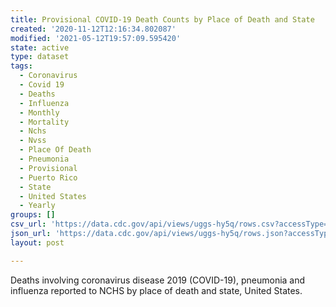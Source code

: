```yaml
---
title: Provisional COVID-19 Death Counts by Place of Death and State
created: '2020-11-12T12:16:34.802087'
modified: '2021-05-12T19:57:09.595420'
state: active
type: dataset
tags:
  - Coronavirus
  - Covid 19
  - Deaths
  - Influenza
  - Monthly
  - Mortality
  - Nchs
  - Nvss
  - Place Of Death
  - Pneumonia
  - Provisional
  - Puerto Rico
  - State
  - United States
  - Yearly
groups: []
csv_url: 'https://data.cdc.gov/api/views/uggs-hy5q/rows.csv?accessType=DOWNLOAD'
json_url: 'https://data.cdc.gov/api/views/uggs-hy5q/rows.json?accessType=DOWNLOAD'
layout: post

---
```

Deaths involving coronavirus disease 2019 (COVID-19), pneumonia and influenza reported to NCHS by place of death and state, United States.
